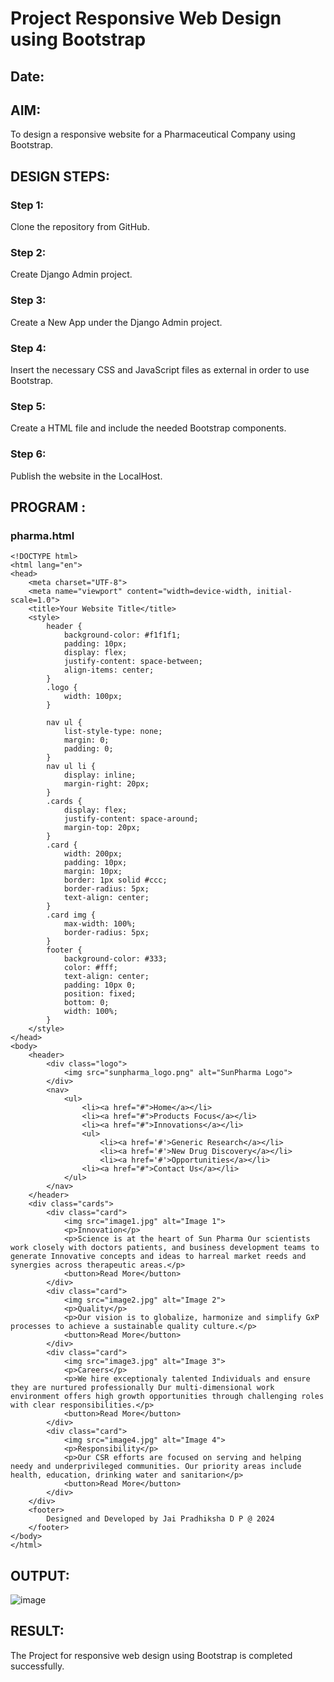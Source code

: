 # Project Responsive Web Design using Bootstrap
## Date:
## AIM:
To design a responsive website for a Pharmaceutical Company using Bootstrap.
## DESIGN STEPS:
### Step 1:
Clone the repository from GitHub.
### Step 2:
Create Django Admin project.
### Step 3:
Create a New App under the Django Admin project.
### Step 4:
Insert the necessary CSS and JavaScript files as external in order to use Bootstrap.
### Step 5:
Create a HTML file and include the needed Bootstrap components.
### Step 6:
Publish the website in the LocalHost.
## PROGRAM :
### pharma.html
```
<!DOCTYPE html>
<html lang="en">
<head>
    <meta charset="UTF-8">
    <meta name="viewport" content="width=device-width, initial-scale=1.0">
    <title>Your Website Title</title>
    <style>
        header {
            background-color: #f1f1f1;
            padding: 10px;
            display: flex;
            justify-content: space-between;
            align-items: center;
        }
        .logo {
            width: 100px; 
        }
        
        nav ul {
            list-style-type: none;
            margin: 0;
            padding: 0;
        }
        nav ul li {
            display: inline;
            margin-right: 20px;
        }
        .cards {
            display: flex;
            justify-content: space-around;
            margin-top: 20px;
        }
        .card {
            width: 200px;
            padding: 10px;
            margin: 10px;
            border: 1px solid #ccc;
            border-radius: 5px;
            text-align: center;
        }
        .card img {
            max-width: 100%;
            border-radius: 5px;
        }
        footer {
            background-color: #333;
            color: #fff;
            text-align: center;
            padding: 10px 0;
            position: fixed;
            bottom: 0;
            width: 100%;
        }
    </style>
</head>
<body>
    <header>
        <div class="logo">
            <img src="sunpharma_logo.png" alt="SunPharma Logo">
        </div>
        <nav>
            <ul>
                <li><a href="#">Home</a></li>
                <li><a href="#">Products Focus</a></li>
                <li><a href="#">Innovations</a></li>
                <ul>
                    <li><a href='#'>Generic Research</a></li>
                    <li><a href='#'>New Drug Discovery</a></li>
                    <li><a href='#'>Opportunities</a></li>
                <li><a href="#">Contact Us</a></li>
            </ul>
        </nav>
    </header>
    <div class="cards">
        <div class="card">
            <img src="image1.jpg" alt="Image 1">
            <p>Innovation</p>
            <p>Science is at the heart of Sun Pharma Our scientists work closely with doctors patients, and business development teams to generate Innovative concepts and ideas to harreal market reeds and synergies across therapeutic areas.</p>
            <button>Read More</button>
        </div>
        <div class="card">
            <img src="image2.jpg" alt="Image 2">
            <p>Quality</p>
            <p>Our vision is to globalize, harmonize and simplify GxP processes to achieve a sustainable quality culture.</p>
            <button>Read More</button>
        </div>
        <div class="card">
            <img src="image3.jpg" alt="Image 3">
            <p>Careers</p>
            <p>We hire exceptionaly talented Individuals and ensure they are nurtured professionally Dur multi-dimensional work environment offers high growth opportunities through challenging roles with clear responsibilities.</p>
            <button>Read More</button>
        </div>
        <div class="card">
            <img src="image4.jpg" alt="Image 4">
            <p>Responsibility</p>
            <p>Our CSR efforts are focused on serving and helping needy and underprivileged communities. Our priority areas include health, education, drinking water and sanitarion</p>
            <button>Read More</button>
        </div>
    </div>
    <footer>
        Designed and Developed by Jai Pradhiksha D P @ 2024
    </footer>
</body>
</html>
```
## OUTPUT:
![image](https://github.com/Jai-Pradhiksha/Pharma/assets/100289733/e626eda5-28ca-4bdc-9c1e-bc0d9ca04679)
## RESULT:
The Project for responsive web design using Bootstrap is completed successfully.

